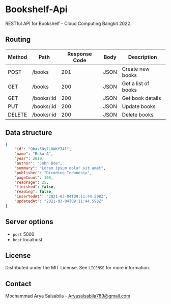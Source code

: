 # Bookshelf-Api

RESTful API for Bookshelf - Cloud Computing Bangkit 2022.

## Routing

| Method | Path | Response Code | Body | Description |
|---|---|---|---|---|
| POST | /books | 201 | JSON | Create new books |
| GET | /books | 200 | JSON | Get a list of books |
| GET | /books/:id | 200 | JSON | Get book details |
| PUT | /books/:id | 200 | JSON | Update books |
| DELETE | /books/:id | 200 | JSON | Delete books |

## Data structure

```JSON
{
    "id": "Qbax5Oy7L8WKf74l",
    "name": "Buku A",
    "year": 2010,
    "author": "John Doe",
    "summary": "Lorem ipsum dolor sit amet",
    "publisher": "Dicoding Indonesia",
    "pageCount": 100,
    "readPage": 25,
    "finished": false,
    "reading": false,
    "insertedAt": "2021-03-04T09:11:44.598Z",
    "updatedAt": "2021-03-04T09:11:44.598Z"
}
```

## Server options

- `port` 5000
- `host` localhost


## License

Distributed under the MIT License. See `LICENSE` for more information.

## Contact

Mochammad Arya Salsabila - Aryasalsabila789@gmail.com
